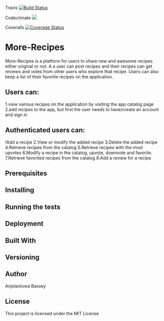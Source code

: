 Travis [![Build Status](https://travis-ci.org/anjolabassey/More-Recipes.svg?branch=master)](https://travis-ci.org/anjolabassey/More-Recipes)

Codeclimate <a href="https://codeclimate.com/github/codeclimate/codeclimate/coverage"><img src="https://codeclimate.com/github/codeclimate/codeclimate/badges/coverage.svg" /></a>

Coveralls [![Coverage Status](https://coveralls.io/repos/github/anjolabassey/More-Recipes/badge.svg?branch=master)](https://coveralls.io/github/anjolabassey/More-Recipes?branch=master)





# More-Recipes
More-Recipes is a platform for users to share new and awesome recipes either original or not. A a user can post recipes and their recipes can get reviews and votes from other users who explore that recipe. Users can also keep a list of their favorite recipes on the application.




## Users can:
1.view various recipes on the application by visiting the app catalog page
2.add recipes to the app, but first the user needs to have/create an account and sign in
## Authenticated users can: 
!Add a recipe
2.View or modify the added recipe 
3.Delete the  added recipe
4.Retrieve recipes from the catalog
5.Retrieve recipes with the most upvotes
6.Modify a recipe in the catalog, upvote, downvote and favorite.
7.Retrieve favorited recipes from the catalog
8.Add a review for a recipe

## Prerequisites

## Installing


## Running the tests


## Deployment


## Built With


## Versioning

## Author
Anjolaoluwa Bassey


## License

This project is licensed under the MIT License

